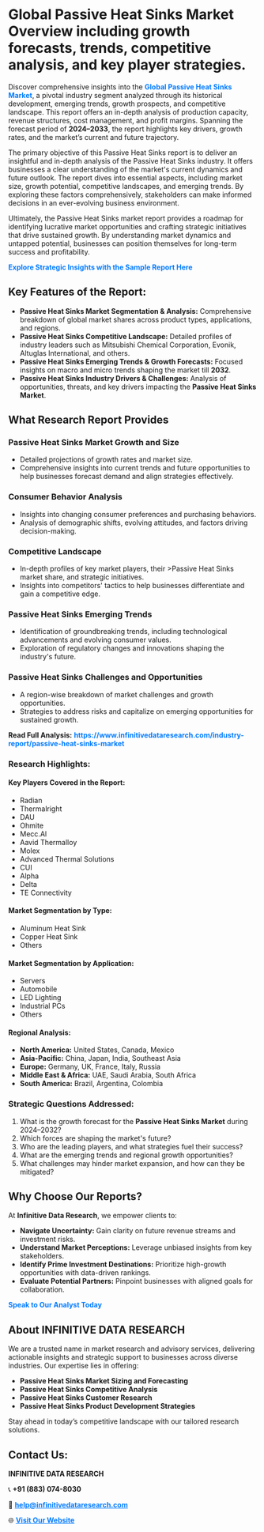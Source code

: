 <h1>Global Passive Heat Sinks Market Overview including growth forecasts, trends, competitive analysis, and key player strategies.</h1>
<p>
Discover comprehensive insights into the 
<a href="https://www.infinitivedataresearch.com/industry-report/passive-heat-sinks-market" rel="dofollow" style="color: #007BFF; text-decoration: none;"><strong>Global Passive Heat Sinks Market</strong></a>, a pivotal industry segment analyzed through its historical development, emerging trends, growth prospects, and competitive landscape. This report offers an in-depth analysis of production capacity, revenue structures, cost management, and profit margins. Spanning the forecast period of <strong>2024–2033</strong>, the report highlights key drivers, growth rates, and the market’s current and future trajectory.
</p>
<p>
The primary objective of this Passive Heat Sinks report is to deliver an insightful and in-depth analysis of the Passive Heat Sinks industry. It offers businesses a clear understanding of the market's current dynamics and future outlook. The report dives into essential aspects, including market size, growth potential, competitive landscapes, and emerging trends. By exploring these factors comprehensively, stakeholders can make informed decisions in an ever-evolving business environment.
</p>
<p>
Ultimately, the Passive Heat Sinks market report provides a roadmap for identifying lucrative market opportunities and crafting strategic initiatives that drive sustained growth. By understanding market dynamics and untapped potential, businesses can position themselves for long-term success and profitability.
</p>
<p>
<a href="https://www.infinitivedataresearch.com/request-sample/reportId=106440" style="color: #007BFF; text-decoration: none;"><strong>Explore Strategic Insights with the Sample Report Here</strong></a>
</p>

<h2>Key Features of the Report:</h2>
<ul>
<li><strong>Passive Heat Sinks Market Segmentation & Analysis:</strong> Comprehensive breakdown of global market shares across product types, applications, and regions.</li>
<li><strong>Passive Heat Sinks Competitive Landscape:</strong> Detailed profiles of industry leaders such as Mitsubishi Chemical Corporation, Evonik, Altuglas International, and others.</li>
<li><strong>Passive Heat Sinks Emerging Trends & Growth Forecasts:</strong> Focused insights on macro and micro trends shaping the market till <strong>2032</strong>.</li>
<li><strong>Passive Heat Sinks Industry Drivers & Challenges:</strong> Analysis of opportunities, threats, and key drivers impacting the <strong>Passive Heat Sinks Market</strong>.</li>
</ul>

<h2>What Research Report Provides</h2>
<h3>Passive Heat Sinks Market Growth and Size</h3>
<ul>
<li>Detailed projections of growth rates and market size.</li>
<li>Comprehensive insights into current trends and future opportunities to help businesses forecast demand and align strategies effectively.</li>
</ul>

<h3>Consumer Behavior Analysis</h3>
<ul>
<li>Insights into changing consumer preferences and purchasing behaviors.</li>
<li>Analysis of demographic shifts, evolving attitudes, and factors driving decision-making.</li>
</ul>

<h3>Competitive Landscape</h3>
<ul>
<li>In-depth profiles of key market players, their >Passive Heat Sinks market share, and strategic initiatives.</li>
<li>Insights into competitors' tactics to help businesses differentiate and gain a competitive edge.</li>
</ul>

<h3>Passive Heat Sinks Emerging Trends</h3>
<ul>
<li>Identification of groundbreaking trends, including technological advancements and evolving consumer values.</li>
<li>Exploration of regulatory changes and innovations shaping the industry's future.</li>
</ul>

<h3>Passive Heat Sinks Challenges and Opportunities</h3>
<ul>
<li>A region-wise breakdown of market challenges and growth opportunities.</li>
<li>Strategies to address risks and capitalize on emerging opportunities for sustained growth.</li>
</ul>
<p><strong>Read Full Analysis:</strong> <a href="https://www.infinitivedataresearch.com/industry-report/passive-heat-sinks-market" rel="dofollow" style="color: #007BFF; text-decoration: none;"><strong>https://www.infinitivedataresearch.com/industry-report/passive-heat-sinks-market</strong></a></p>
<h3>Research Highlights:</h3>
<h4>Key Players Covered in the Report:</h4>
<ul><li>Radian</li><li>Thermalright</li><li>DAU</li><li>Ohmite</li><li>Mecc.Al</li><li>Aavid Thermalloy</li><li>Molex</li><li>Advanced Thermal Solutions</li><li>CUI</li><li>Alpha</li><li>Delta</li><li>TE Connectivity</li></ul>
<h4>Market Segmentation by Type:</h4>
<ul><li>Aluminum Heat Sink</li><li>Copper Heat Sink</li><li>Others</li></ul>
<h4>Market Segmentation by Application:</h4>
<ul><li>Servers</li><li>Automobile</li><li>LED Lighting</li><li>Industrial PCs</li><li>Others</li></ul>

<h4>Regional Analysis:</h4>
<ul>
<li><strong>North America:</strong> United States, Canada, Mexico</li>
<li><strong>Asia-Pacific:</strong> China, Japan, India, Southeast Asia</li>
<li><strong>Europe:</strong> Germany, UK, France, Italy, Russia</li>
<li><strong>Middle East & Africa:</strong> UAE, Saudi Arabia, South Africa</li>
<li><strong>South America:</strong> Brazil, Argentina, Colombia</li>
</ul>

<h3>Strategic Questions Addressed:</h3>
<ol>
<li>What is the growth forecast for the <strong>Passive Heat Sinks Market</strong> during 2024–2032?</li>
<li>Which forces are shaping the market's future?</li>
<li>Who are the leading players, and what strategies fuel their success?</li>
<li>What are the emerging trends and regional growth opportunities?</li>
<li>What challenges may hinder market expansion, and how can they be mitigated?</li>
</ol>

<h2>Why Choose Our Reports?</h2>
<p>At <strong>Infinitive Data Research</strong>, we empower clients to:</p>
<ul>
<li><strong>Navigate Uncertainty:</strong> Gain clarity on future revenue streams and investment risks.</li>
<li><strong>Understand Market Perceptions:</strong> Leverage unbiased insights from key stakeholders.</li>
<li><strong>Identify Prime Investment Destinations:</strong> Prioritize high-growth opportunities with data-driven rankings.</li>
<li><strong>Evaluate Potential Partners:</strong> Pinpoint businesses with aligned goals for collaboration.</li>
</ul>
<p><a href="https://www.infinitivedataresearch.com/industry-report/passive-heat-sinks-market" rel="dofollow" style="color: #007BFF; text-decoration: none;"><strong>Speak to Our Analyst Today</strong></a></p>

<h2>About INFINITIVE DATA RESEARCH</h2>
<p>We are a trusted name in market research and advisory services, delivering actionable insights and strategic support to businesses across diverse industries. Our expertise lies in offering:</p>
<ul>
<li><strong>Passive Heat Sinks Market Sizing and Forecasting</strong></li>
<li><strong>Passive Heat Sinks Competitive Analysis</strong></li>
<li><strong>Passive Heat Sinks Customer Research</strong></li>
<li><strong>Passive Heat Sinks Product Development Strategies</strong></li>
</ul>
<p>Stay ahead in today’s competitive landscape with our tailored research solutions.</p>

<h2>Contact Us:</h2>
<p><strong>INFINITIVE DATA RESEARCH</strong></p>
<p>📞 <strong>+91 (883) 074-8030</strong></p>
<p>📧 <strong><a href="mailto:help@infinitivedataresearch.com" style="color: #007BFF;">help@infinitivedataresearch.com</a></strong></p>
<p>🌐 <strong><a href="https://www.infinitivedataresearch.com" rel="dofollow" style="color: #007BFF;">Visit Our Website</a></strong></p>
